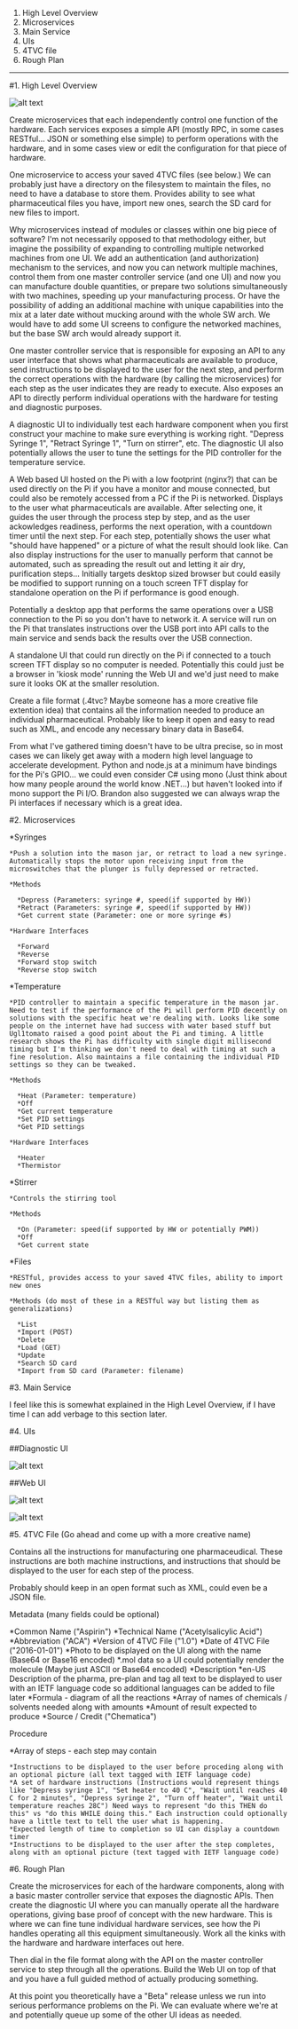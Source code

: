 1. High Level Overview
2. Microservices
3. Main Service
4. UIs
5. 4TVC file
6. Rough Plan



---------------------------------------



#1. High Level Overview

![alt text](https://raw.githubusercontent.com/TheDukeZip/4tvc/master/images/SWArch.png?token=AC5VT-rhLo5_JwbFw8s9zjrFx_8vZkrHks5XuRdswA%3D%3D "SW Architecture Concept")

Create microservices that each independently control one function of the hardware. Each services exposes a simple API (mostly RPC, in some cases RESTful... JSON or something else simple) to perform operations with the hardware, and in some cases view or edit the configuration for that piece of hardware.

One microservice to access your saved 4TVC files (see below.) We can probably just have a directory on the filesystem to maintain the files, no need to have a database to store them. Provides ability to see what pharmaceutical files you have, import new ones, search the SD card for new files to import.

Why microservices instead of modules or classes within one big piece of software? I'm not necessarily opposed to that methodology either, but imagine the possibility of expanding to controlling multiple networked machines from one UI. We add an authentication (and authorization) mechanism to the services, and now you can network multiple machines, control them from one master controller service (and one UI) and now you can manufacture double quantities, or prepare two solutions simultaneously with two machines, speeding up your manufacturing process. Or have the possibility of adding an additional machine with unique capabilities into the mix at a later date without mucking around with the whole SW arch. We would have to add some UI screens to configure the networked machines, but the base SW arch would already support it.

One master controller service that is responsible for exposing an API to any user interface that shows what pharmaceuticals are available to produce, send instructions to be displayed to the user for the next step, and perform the correct operations with the hardware (by calling the microservices) for each step as the user indicates they are ready to execute. Also exposes an API to directly perform individual operations with the hardware for testing and diagnostic purposes.

A diagnostic UI to individually test each hardware component when you first construct your machine to make sure everything is working right. "Depress Syringe 1", "Retract Syringe 1", "Turn on stirrer", etc. The diagnostic UI also potentially allows the user to tune the settings for the PID controller for the temperature service.

A Web based UI hosted on the Pi with a low footprint (nginx?) that can be used directly on the Pi if you have a monitor and mouse connected, but could also be remotely accessed from a PC if the Pi is networked. Displays to the user what pharmaceuticals are available. After selecting one, it guides the user through the process step by step, and as the user ackowledges readiness, performs the next operation, with a countdown timer until the next step. For each step, potentially shows the user what "should have happened" or a picture of what the result should look like. Can also display instructions for the user to manually perform that cannot be automated, such as spreading the result out and letting it air dry, purification steps... Initially targets desktop sized browser but could easily be modified to support running on a touch screen TFT display for standalone operation on the Pi if performance is good enough.

Potentially a desktop app that performs the same operations over a USB connection to the Pi so you don't have to network it. A service will run on the Pi that translates instructions over the USB port into API calls to the main service and sends back the results over the USB connection.

A standalone UI that could run directly on the Pi if connected to a touch screen TFT display so no computer is needed. Potentially this could just be a browser in 'kiosk mode' running the Web UI and we'd just need to make sure it looks OK at the smaller resolution.

Create a file format (.4tvc? Maybe someone has a more creative file extention idea) that contains all the information needed to produce an individual pharmaceutical. Probably like to keep it open and easy to read such as XML, and encode any necessary binary data in Base64.

From what I've gathered timing doesn't have to be ultra precise, so in most cases we can likely get away with a modern high level language to accelerate development. Python and node.js at a minimum have bindings for the Pi's GPIO... we could even consider C# using mono (Just think about how many people around the world know .NET...) but haven't looked into if mono support the Pi I/O. Brandon also suggested we can always wrap the Pi interfaces if necessary which is a great idea.



#2. Microservices

  *Syringes

    *Push a solution into the mason jar, or retract to load a new syringe. Automatically stops the motor upon receiving input from the microswitches that the plunger is fully depressed or retracted.

    *Methods

      *Depress (Parameters: syringe #, speed(if supported by HW))
      *Retract (Parameters: syringe #, speed(if supported by HW))
      *Get current state (Parameter: one or more syringe #s)

    *Hardware Interfaces

      *Forward
      *Reverse
      *Forward stop switch
      *Reverse stop switch 

  *Temperature

    *PID controller to maintain a specific temperature in the mason jar. Need to test if the performance of the Pi will perform PID decently on solutions with the specific heat we're dealing with. Looks like some people on the internet have had success with water based stuff but Ugl1tomato raised a good point about the Pi and timing. A little research shows the Pi has difficulty with single digit millisecond timing but I'm thinking we don't need to deal with timing at such a fine resolution. Also maintains a file containing the individual PID settings so they can be tweaked.

    *Methods

      *Heat (Parameter: temperature)
      *Off
      *Get current temperature
      *Set PID settings
      *Get PID settings

    *Hardware Interfaces

      *Heater
      *Thermistor

  *Stirrer

    *Controls the stirring tool

    *Methods

      *On (Parameter: speed(if supported by HW or potentially PWM))
      *Off
      *Get current state

  *Files

    *RESTful, provides access to your saved 4TVC files, ability to import new ones

    *Methods (do most of these in a RESTful way but listing them as generalizations)

      *List
      *Import (POST)
      *Delete
      *Load (GET)
      *Update
      *Search SD card
      *Import from SD card (Parameter: filename)



#3. Main Service

I feel like this is somewhat explained in the High Level Overview, if I have time I can add verbage to this section later.



#4. UIs

##Diagnostic UI

![alt text](https://raw.githubusercontent.com/TheDukeZip/4tvc/master/images/Diagnostics.png?token=AC5VT1xcVtFHkOJ2CVuZr8dWlEFgHJbNks5XuRetwA%3D%3D "Diagnostic UI Concept")

##Web UI

![alt text](https://raw.githubusercontent.com/TheDukeZip/4tvc/master/images/Main.png?token=AC5VTz85Kiir1O400YGNIBk3nL4NIkE_ks5XuRfZwA%3D%3D "Main Page Concept")

![alt text](https://raw.githubusercontent.com/TheDukeZip/4tvc/master/images/Start.png?token=AC5VT1VShAVrXQxZBvK3R249Oa8CSqSxks5XuRfzwA%3D%3D "Start Process Concept")


#5. 4TVC File (Go ahead and come up with a more creative name)

Contains all the instructions for manufacturing one pharmaceudical. These instructions are both machine instructions, and instructions that should be displayed to the user for each step of the process.

Probably should keep in an open format such as XML, could even be a JSON file.

Metadata (many fields could be optional)

  *Common Name ("Aspirin")
  *Technical Name ("Acetylsalicylic Acid")
  *Abbreviation ("ACA")
  *Version of 4TVC File ("1.0")
  *Date of 4TVC File ("2016-01-01")
  *Photo to be displayed on the UI along with the name (Base64 or Base16 encoded)
  *.mol data so a UI could potentially render the molecule (Maybe just ASCII or Base64 encoded)
  *Description
    *en-US	Description of the pharma, pre-plan and tag all text to be displayed to user with an IETF language code so additional languages can be added to file later
  *Formula - diagram of all the reactions
  *Array of names of chemicals / solvents needed along with amounts
  *Amount of result expected to produce
  *Source / Credit ("Chematica")

Procedure

  *Array of steps - each step may contain 

    *Instructions to be displayed to the user before proceding along with an optional picture (all text tagged with IETF language code)
    *A set of hardware instructions	(Instructions would represent things like "Depress syringe 1", "Set heater to 40 C", "Wait until reaches 40 C for 2 minutes", "Depress syringe 2", "Turn off heater", "Wait until temperature reaches 28C") Need ways to represent "do this THEN do this" vs "do this WHILE doing this." Each instruction could optionally have a little text to tell the user what is happening.
    *Expected length of time to completion so UI can display a countdown timer
    *Instructions to be displayed to the user after the step completes, along with an optional picture (text tagged with IETF language code)



#6. Rough Plan

Create the microservices for each of the hardware components, along with a basic master controller service that exposes the diagnostic APIs. Then create the diagnostic UI where you can manually operate all the hardware operations, giving base proof of concept with the new hardware. This is where we can fine tune individual hardware services, see how the Pi handles operating all this equipment simultaneously. Work all the kinks with the hardware and hardware interfaces out here.

Then dial in the file format along with the API on the master controller service to step through all the operations. Build the Web UI on top of that and you have a full guided method of actually producing something.

At this point you theoretically have a "Beta" release unless we run into serious performance problems on the Pi. We can evaluate where we're at and potentially queue up some of the other UI ideas as needed.

